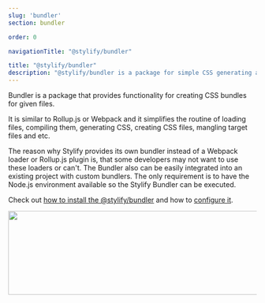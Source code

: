 ```yaml
---
slug: 'bundler'
section: bundler

order: 0

navigationTitle: "@stylify/bundler"

title: "@stylify/bundler"
description: "@stylify/bundler is a package for simple CSS generating and bundling in a project."
---
```


Bundler is a package that provides functionality for creating CSS bundles for given files.

It is similar to Rollup.js or Webpack and it simplifies the routine of loading files, compiling them, generating CSS, creating CSS files, mangling target files and etc.

The reason why Stylify provides its own bundler instead of a Webpack loader or Rollup.js plugin is, that some developers may not want to use these loaders or can't. The Bundler also can be easily integrated into an existing project with custom bundlers. The only requirement is to have the Node.js environment available so the Stylify Bundler can be executed.

<note><template>
Bundler can be used with Webpack or Rollup.jss. You just have to integrate them. See [Webpack.js](/docs/integration/webpack) or [Rollup.js](/docs/integration/rollupjs) integration guide.
</template></note>

Check out [how to install the @stylify/bundler](/docs/bundler/installation-and-usage) and how to [configure it](/docs/bundler/configuration).

<img src="/images/docs/bundler/bundler.png" alt="" width="914" height="170" loading="lazy" class="border-radius:4px" />
